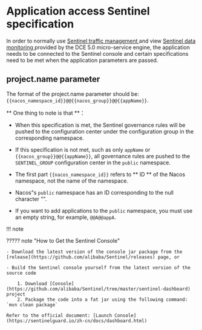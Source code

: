 # Application access Sentinel specification

In order to normally use [ Sentinel traffic management ](../plugins/sentinel.md) and view [ Sentinel data monitoring ](../monitor/components.md) provided by the DCE 5.0 micro-service engine, the application needs to be connected to the Sentinel console and certain specifications need to be met when the application parameters are passed.

## project.name parameter

The format of the project.name parameter should be: `{{nacos_namespace_id}}@@{{nacos_group}}@@{{appName}}`.

** One thing to note is that **：

- When this specification is met, the Sentinel governance rules will be pushed to the configuration center under the configuration group in the corresponding namespace.

- If this specification is not met, such as only `appName` or `{{nacos_group}}@@{{appName}}`, all governance rules are pushed to the `SENTINEL_GROUP` configuration center in the `public` namespace.

- The first part `{{nacos_namespace_id}}` refers to ** ID ** of the Nacos namespace, not the name of the namespace.

- Nacos"s `public` namespace has an ID corresponding to the null character "".

- If you want to add applications to the `public` namespace, you must use an empty string, for example, `@@A@@appA`.

!!! note


????? note "How to Get the Sentinel Console"

    - Download the latest version of the console jar package from the [release](https://github.com/alibaba/Sentinel/releases) page, or

    - Build the Sentinel console yourself from the latest version of the source code

        1. Download [Console](https://github.com/alibaba/Sentinel/tree/master/sentinel-dashboard) project
        2. Package the code into a fat jar using the following command: `mvn clean package`

    Refer to the official document: [Launch Console](https://sentinelguard.io/zh-cn/docs/dashboard.html)
